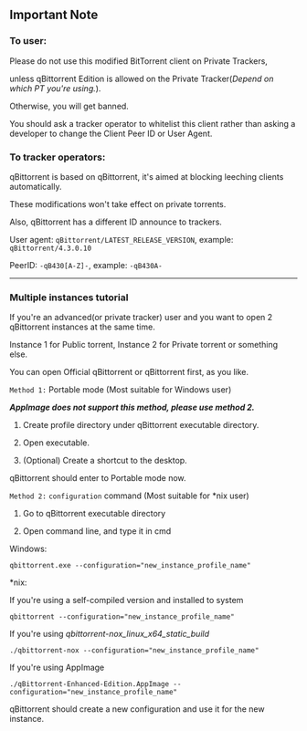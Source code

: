 Important Note
------------------------------------------
### To user:

Please do not use this modified BitTorrent client on Private Trackers,

unless qBittorrent Edition is allowed on the Private Tracker(_Depend on which PT you're using._).

Otherwise, you will get banned.

You should ask a tracker operator to whitelist this client rather than asking a developer to change the Client Peer ID or User Agent.

### To tracker operators:

qBittorrent is based on qBittorrent, it's aimed at blocking leeching clients automatically.

These modifications won't take effect on private torrents.

Also, qBittorrent has a different ID announce to trackers.

User agent: `qBittorrent/LATEST_RELEASE_VERSION`, example: `qBittorrent/4.3.0.10`

PeerID: `-qB430[A-Z]-`, example: `-qB430A-`
********************************
### Multiple instances tutorial

If you're an advanced(or private tracker) user and you want to open 2 qBittorrent instances at the same time.

Instance 1 for Public torrent, Instance 2 for Private torrent or something else.

You can open Official qBittorrent or qBittorrent first, as you like.

`Method 1:` Portable mode (Most suitable for Windows user)

_**AppImage does not support this method, please use method 2.**_

1. Create profile directory under qBittorrent executable directory.

2. Open executable.

3. (Optional) Create a shortcut to the desktop.

qBittorrent should enter to Portable mode now.

`Method 2:` `configuration` command (Most suitable for *nix user)

1. Go to qBittorrent executable directory

2. Open command line, and type it in cmd

Windows:

`qbittorrent.exe --configuration="new_instance_profile_name"`

*nix:

If you're using a self-compiled version and installed to system

`qbittorrent --configuration="new_instance_profile_name"`

If you're using _qbittorrent-nox_linux_x64_static_build_

`./qbittorrent-nox --configuration="new_instance_profile_name"`

If you're using AppImage

`./qBittorrent-Enhanced-Edition.AppImage
 --configuration="new_instance_profile_name"`

qBittorrent should create a new configuration and use it for the new instance.
